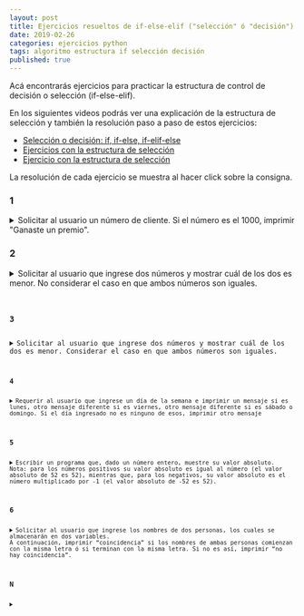 ```yaml
---
layout: post
title: Ejercicios resueltos de if-else-elif ("selección" ó "decisión") en Python
date: 2019-02-26
categories: ejercicios python
tags: algoritmo estructura if selección decisión
published: true
---
```


Acá encontrarás ejercicios para practicar la estructura de control de decisión o selección (if-else-elif).

En los siguientes videos podrás ver una explicación de la estructura de selección y también la resolución paso a paso de estos ejercicios:
+ [Selección o decisión: if, if-else, if-elif-else](https://www.youtube.com/watch?v=kIkAhld32O8)
+ [Ejercicios con la estructura de selección](https://www.youtube.com/watch?v=PKFKoAN2zEo)
+ [Ejercicio con la estructura de selección](https://www.youtube.com/watch?v=HMfaVLkjIUA)

La resolución de cada ejercicio se muestra al hacer click sobre la consigna.

### 1
<details> 
  <summary>Solicitar al usuario un número de cliente. Si el número es el 1000, imprimir "Ganaste un premio".</summary>
<br>Solución:
<pre><code>numero=int(input("N. de cliente:"))
if numero==1000:
    print("Ganaste un premio!")</code></pre>
</details>


### 2
<details> 
  <summary>Solicitar al usuario que ingrese dos números y mostrar cuál de los dos es menor. No considerar el caso en que ambos números son iguales.</summary>
<br>Solución:
<pre><code>a=int(input("Ingresa un número:"))
b=int(input("Ingresa un número:"))
if a<b:
    print("el primero es menor")
else:
    print("el segundo es menor")</code></pre>
</details>



### 3
<details> 
  <summary>Solicitar al usuario que ingrese dos números y mostrar cuál de los dos es menor. Considerar el caso en que ambos números son iguales.</summary>
<br>Solución:
<pre><code>a=int(input("Un número:"))
b=int(input("Otro número:"))
if a<b:
    print("El primero es menor")
elif b<a:
	  print("El segundo es menor")
else:
	  print("Son iguales")</code></pre>
</details>


### 4
<details> 
  <summary>Requerir al usuario que ingrese un día de la semana e imprimir un mensaje si es lunes, otro mensaje diferente si es viernes, otro mensaje diferente si es sábado o domingo. Si el día ingresado no es ninguno de esos, imprimir otro mensaje</summary>
<br>Solución:
<pre><code>dia=input("Dia de la semana: ")
if (dia=="lunes"):
    print("Oh, no!")
elif (dia==”viernes”):
    print(“¡Ya casi!”)
elif (dia==”sábado” or “domingo”):
    print(“Ahora sí se puede descansar”)
else:
    print(“A esperar el fin de semana”)</code></pre>
</details>


### 5
<details> 
  <summary>Escribir un programa que, dado un número entero, muestre su valor absoluto.
Nota: para los números positivos su valor absoluto es igual al número (el valor absoluto de 52 es 52), mientras que, para los negativos, su valor absoluto es el número multiplicado por -1 (el valor absoluto de -52 es 52).</summary>
<br>Solución:
<pre><code>numero=int(input("Número:"))
if numero<0:
    numero=numero*-1
print("Valor absoluto:", numero)</code></pre>
</details>


### 6
<details> 
  <summary>Solicitar al usuario que ingrese los nombres de dos personas, los cuales se almacenarán en dos variables.
A continuación, imprimir “coincidencia” si los nombres de ambas personas comienzan con la misma letra ó si terminan con la misma letra. Si no es así, imprimir “no hay coincidencia”.</summary>
<br>Solución:
<pre><code></code></pre>
</details>


### N
<details> 
  <summary></summary>
<br>Solución:
<pre><code></code></pre>
</details>
